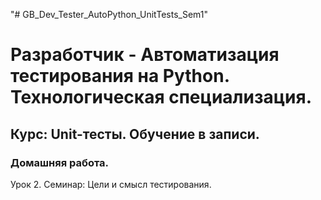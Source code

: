 "# GB_Dev_Tester_AutoPython_UnitTests_Sem1" 

# Разработчик - Автоматизация тестирования на Python. Технологическая специализация. #

## Курс: Unit-тесты. Обучение в записи. #

### Домашняя работа. #

Урок 2. Семинар: Цели и смысл тестирования.
